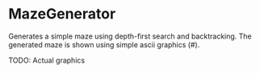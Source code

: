 # MazeGenerator
Generates a simple maze using depth-first search and backtracking. The generated maze is shown using simple ascii graphics (#).

TODO:
Actual graphics
